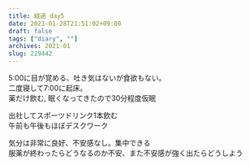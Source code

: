 ```yaml
---
title: 経過 day5
date: 2021-01-28T21:51:02+09:00
draft: false
tags: ["diary", ""]
archives: 2021-01
slug: 229442
---
```

5:00に目が覚める、吐き気はないが食欲もない。  
二度寝して7:00に起床。  
薬だけ飲む, 眠くなってきたので30分程度仮眠

出社してスポーツドリンク1本飲む  
午前も午後もほぼデスクワーク

気分は非常に良好、不安感なし。集中できる  
服薬が終わったらどうなるのか不安、また不安感が強く出たらどうしよう